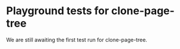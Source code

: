 # Playground tests for clone-page-tree
We are still awaiting the first test run for clone-page-tree.
